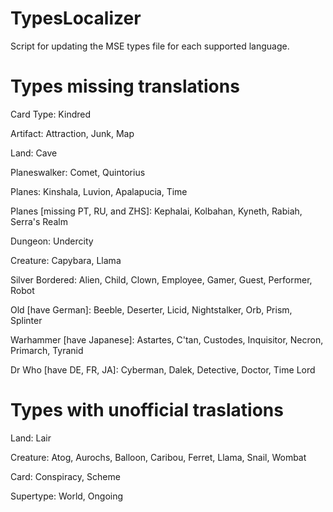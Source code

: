 # TypesLocalizer
Script for updating the MSE types file for each supported language.

# Types missing translations

Card Type: Kindred

Artifact: Attraction, Junk, Map

Land: Cave

Planeswalker: Comet, Quintorius

Planes: Kinshala, Luvion, Apalapucia, Time

Planes [missing PT, RU, and ZHS]: Kephalai, Kolbahan, Kyneth, Rabiah, Serra's Realm

Dungeon: Undercity

Creature: Capybara, Llama

Silver Bordered: Alien, Child, Clown, Employee, Gamer, Guest, Performer, Robot

Old [have German]: Beeble, Deserter, Licid, Nightstalker, Orb, Prism, Splinter

Warhammer [have Japanese]: Astartes, C'tan, Custodes, Inquisitor, Necron, Primarch, Tyranid

Dr Who [have DE, FR, JA]: Cyberman, Dalek, Detective, Doctor, Time Lord

# Types with unofficial traslations

Land: Lair

Creature: Atog, Aurochs, Balloon, Caribou, Ferret, Llama, Snail, Wombat

Card: Conspiracy, Scheme

Supertype: World, Ongoing